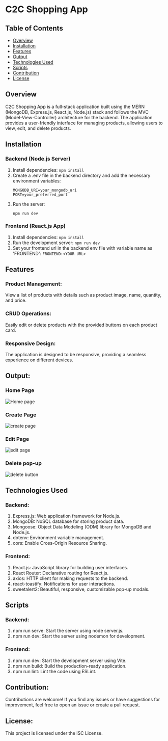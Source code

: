 # C2C Shopping App

## Table of Contents

- [Overview](#overview)
- [Installation](#installation)
- [Features](#features)
- [Output](#output)
- [Technologies Used](#technologies-used)
- [Scripts](#scripts)
- [Contribution](#contribution)
- [License](#license)

## Overview

C2C Shopping App is a full-stack application built using the MERN (MongoDB, Express.js, React.js, Node.js) stack and follows the MVC (Model-View-Controller) architecture for the backend. The application provides a user-friendly interface for managing products, allowing users to view, edit, and delete products.

## Installation

### Backend (Node.js Server)

1. Install dependencies:
   ```npm install```
2. Create a .env file in the backend directory and add the necessary environment variables:
   ```
   MONGODB_URI=your_mongodb_uri
   PORT=your_preferred_port
   ```
3. Run the server:
   ```
   npm run dev
   ```
   
### Frontend (React.js App)

1. Install dependencies:
   ```npm install```
2. Run the development server:
   ```npm run dev```
3. Set your frontend url in the backend env file with variable name as 'FRONTEND':
   ```FRONTEND:<YOUR URL>```


## Features

### Product Management: 
View a list of products with details such as product image, name, quantity, and price.
### CRUD Operations: 
Easily edit or delete products with the provided buttons on each product card.
### Responsive Design: 
The application is designed to be responsive, providing a seamless experience on different devices.

## Output:

### Home Page
![Home page](https://github.com/therealaaryan/C2C-Shopping-App/assets/51379599/ee5f375c-4e4a-483a-add7-272421e56155)

### Create Page
![create page](https://github.com/therealaaryan/C2C-Shopping-App/assets/51379599/0cb4205c-b0a5-44e6-a864-b86d7b5d7a4c)

### Edit Page
![edit page](https://github.com/therealaaryan/C2C-Shopping-App/assets/51379599/571e4f3f-6b58-430f-83de-d5881071a20b)

### Delete pop-up
![delete button](https://github.com/therealaaryan/C2C-Shopping-App/assets/51379599/006aa3ac-e02f-445e-ad32-e43dda771bfd)





## Technologies Used

### Backend:

1. Express.js: Web application framework for Node.js.
2. MongoDB: NoSQL database for storing product data.
3. Mongoose: Object Data Modeling (ODM) library for MongoDB and Node.js.
4. dotenv: Environment variable management.
5. cors: Enable Cross-Origin Resource Sharing.

### Frontend:

1. React.js: JavaScript library for building user interfaces.
2. React Router: Declarative routing for React.js.
3. axios: HTTP client for making requests to the backend.
4. react-toastify: Notifications for user interactions.
5. sweetalert2: Beautiful, responsive, customizable pop-up modals.

## Scripts

### Backend:

1. npm run serve: Start the server using node server.js.
2. npm run dev: Start the server using nodemon for development.

### Frontend:

1. npm run dev: Start the development server using Vite.
2. npm run build: Build the production-ready application.
3. npm run lint: Lint the code using ESLint.

## Contribution:

Contributions are welcome! If you find any issues or have suggestions for improvement, feel free to open an issue or create a pull request.

## License:

This project is licensed under the ISC License.

